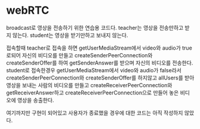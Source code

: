 # webRTC
broadcast로 영상을 전송하기 위한 연습용 코드다.
teacher는 영상을 전송만하고 받지 않는다. student는 영상을 받기만하고 보내지 않는다.

접속할때 teacher로 접속을 하면 getUserMediaStream에서 video와 audio가 true로되어 자신의 비디오를 만들고 createSenderPeerConnection와 createSenderOffer를 하여 getSenderAnswer를 받으며 자신의 비디오를 전송한다. 
student로 접속한경우 getUserMediaStream에서 video와 audio가 false라서 createSenderPeerConnection와 createSenderOffer를 하지않고 allUsers를 받아 영상을 보내는 사람의 비디오를 만들고 createReceiverPeerConnection와 getReceiverAnswer하고 createReceiverPeerConnection으로 만들어 놓은 비디오에 영상을 송출한다.

여기까지만 구현이 되어있고 사용자가 종료했을 경우에 대한 코드는 아직 작성하지 않았다.
